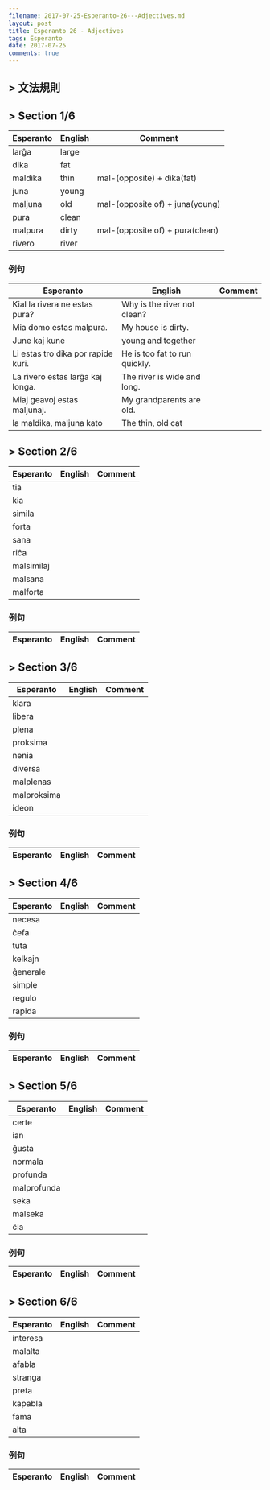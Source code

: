 ```yaml
---
filename: 2017-07-25-Esperanto-26---Adjectives.md
layout: post
title: Esperanto 26 - Adjectives
tags: Esperanto
date: 2017-07-25
comments: true
---
```


## > 文法規則

## > Section 1/6

|Esperanto|English|Comment|
|---|---|---|
|larĝa|large||
|dika|fat||
|maldika|thin|mal-(opposite) + dika(fat)|
|juna|young||
|maljuna|old|mal-(opposite of) + juna(young)|
|pura|clean||
|malpura|dirty|mal-(opposite of) + pura(clean)|
|rivero|river||

### 例句

|Esperanto|English|Comment|
|---|---|---|
|Kial la rivera ne estas pura?|Why is the river not clean?||
|Mia domo estas malpura.|My house is dirty.||
|June kaj kune|young and together|
|Li estas tro dika por rapide kuri.|He is too fat to run quickly.|
|La rivero estas larĝa kaj longa.|The river is wide and long.||
|Miaj geavoj estas maljunaj.|My grandparents are old.|
|la maldika, maljuna kato|The thin, old cat|


## > Section 2/6

|Esperanto|English|Comment|
|---|---|---|
|tia|||
|kia|||
|simila|||
|forta|||
|sana|||
|riĉa|||
|malsimilaj|||
|malsana|||
|malforta|||

### 例句

|Esperanto|English|Comment|
|---|---|---|


## > Section 3/6

|Esperanto|English|Comment|
|---|---|---|
|klara|||
|libera|||
|plena|||
|proksima|||
|nenia|||
|diversa|||
|malplenas|||
|malproksima|||
|ideon|||

### 例句

|Esperanto|English|Comment|
|---|---|---|

## > Section 4/6

|Esperanto|English|Comment|
|---|---|---|
|necesa|||
|ĉefa|||
|tuta|||
|kelkajn|||
|ĝenerale|||
|simple|||
|regulo|||
|rapida|||

### 例句

|Esperanto|English|Comment|
|---|---|---|

## > Section 5/6

|Esperanto|English|Comment|
|---|---|---|
|certe|||
|ian|||
|ĝusta|||
|normala|||
|profunda|||
|malprofunda|||
|seka|||
|malseka|||
|ĉia|||

### 例句

|Esperanto|English|Comment|
|---|---|---|

## > Section 6/6

|Esperanto|English|Comment|
|---|---|---|
|interesa|||
|malalta|||
|afabla|||
|stranga|||
|preta|||
|kapabla|||
|fama|||
|alta|||

### 例句

|Esperanto|English|Comment|
|---|---|---|
